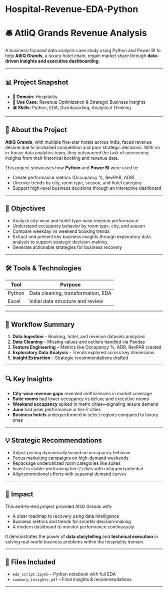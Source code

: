 # Hospital-Revenue-EDA-Python

# 🛎️ AtliQ Grands Revenue Analysis

A business-focused data analysis case study using Python and Power BI to help **AtliQ Grands**, a luxury hotel chain, regain market share through **data-driven insights and executive dashboarding**.

---

## 📊 Project Snapshot

- **🎯 Domain:** Hospitality  
- **🧩 Use Case:** Revenue Optimization & Strategic Business Insights  
- **🛠️ Skills:** Python, EDA, Dashboarding, Analytical Thinking  

---

## 🧠 About the Project

**AtliQ Grands**, with multiple five-star hotels across India, faced revenue decline due to increased competition and poor strategic decisions. With no in-house data analytics team, they outsourced the task of uncovering insights from their historical booking and revenue data.

This project showcases how **Python** and **Power BI** were used to:

- Create performance metrics (Occupancy %, RevPAR, ADR)
- Uncover trends by city, room type, season, and hotel category
- Support high-level business decisions through an interactive dashboard

---

## 🎯 Objectives

- Analyze city-wise and hotel-type-wise revenue performance  
- Understand occupancy behavior by room type, city, and season  
- Compare weekday vs weekend booking trends  
- Extract and present key business insights through exploratory data analysis to support strategic decision-making.
- Generate actionable strategies for business recovery

---

## 🛠 Tools & Technologies

| Tool       | Purpose                                   |
|------------|--------------------------------------------|
| Python     | Data cleaning, transformation, EDA         |
| Excel      | Initial data structure and review          |

---

## 🧭 Workflow Summary

1. **Data Ingestion** – Booking, hotel, and revenue datasets analyzed  
2. **Data Cleaning** – Missing values and outliers handled via Pandas  
3. **Feature Engineering** – Metrics like Occupancy %, ADR, RevPAR created  
4. **Exploratory Data Analysis** – Trends explored across key dimensions  
5. **Insight Extraction** – Strategic recommendations drafted

---

## 🔍 Key Insights

- **City-wise revenue gaps** revealed inefficiencies in market coverage  
- **Suite rooms** had lower occupancy vs deluxe and executive rooms  
- **Weekend occupancy** spiked in metro cities—signaling leisure demand  
- **June** had peak performance in tier-2 cities  
- **Business hotels** underperformed in select regions compared to luxury ones

---

## 💡 Strategic Recommendations

- Adjust pricing dynamically based on occupancy behavior  
- Focus marketing campaigns on high-demand weekends  
- Repackage underutilized room categories like suites  
- Invest in stable-performing tier-2 cities with untapped potential  
- Align promotional efforts with seasonal demand curves

---

## 🌟 Impact

This end-to-end project provided AtliQ Grands with:

- A clear roadmap to recovery using data intelligence  
- Business metrics and trends for smarter decision-making  
- A modern dashboard to monitor performance continuously

It demonstrates the power of **data storytelling** and **technical execution** in solving real-world business problems within the hospitality domain.

---

## 📂 Files Included

- `eda_script.ipynb` – Python notebook with full EDA  
- `summary_insights.pdf` – Final insights & recommendations

---
